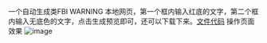 一个自动生成类FBI WARNING 本地网页，第一个框内输入红底的文字，第二个框内输入无底色的文字，点击生成预览即可，还可以下载下来。[文件代码](https://github.com/iszhixiang/Fun/blob/main/FBI%20WARNING.html)
操作页面效果
![image](https://github.com/iszhixiang/images/blob/main/2024-12-28/%E6%93%8D%E4%BD%9C%E9%A1%B5%E9%9D%A2.png)
